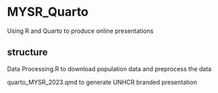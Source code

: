 # MYSR_Quarto
Using R and Quarto to produce online presentations

## structure
Data Processing.R to download population data and preprocess the data

quarto_MYSR_2023.qmd to generate UNHCR branded presentation 

